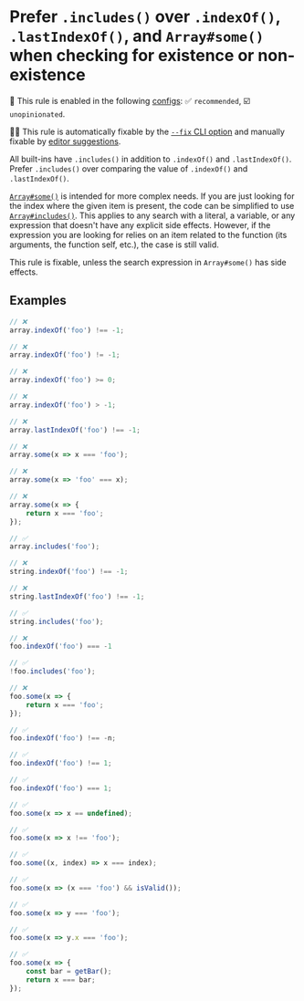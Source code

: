 # Prefer `.includes()` over `.indexOf()`, `.lastIndexOf()`, and `Array#some()` when checking for existence or non-existence

💼 This rule is enabled in the following [configs](https://github.com/sindresorhus/eslint-plugin-unicorn#recommended-config): ✅ `recommended`, ☑️ `unopinionated`.

🔧💡 This rule is automatically fixable by the [`--fix` CLI option](https://eslint.org/docs/latest/user-guide/command-line-interface#--fix) and manually fixable by [editor suggestions](https://eslint.org/docs/latest/use/core-concepts#rule-suggestions).

<!-- end auto-generated rule header -->
<!-- Do not manually modify this header. Run: `npm run fix:eslint-docs` -->

All built-ins have `.includes()` in addition to `.indexOf()` and `.lastIndexOf()`. Prefer `.includes()` over comparing the value of `.indexOf()` and `.lastIndexOf()`.

[`Array#some()`](https://developer.mozilla.org/en-US/docs/Web/JavaScript/Reference/Global_Objects/Array/some) is intended for more complex needs. If you are just looking for the index where the given item is present, the code can be simplified to use [`Array#includes()`](https://developer.mozilla.org/en-US/docs/Web/JavaScript/Reference/Global_Objects/Array/includes). This applies to any search with a literal, a variable, or any expression that doesn't have any explicit side effects. However, if the expression you are looking for relies on an item related to the function (its arguments, the function self, etc.), the case is still valid.

This rule is fixable, unless the search expression in `Array#some()` has side effects.

## Examples

```js
// ❌
array.indexOf('foo') !== -1;

// ❌
array.indexOf('foo') != -1;

// ❌
array.indexOf('foo') >= 0;

// ❌
array.indexOf('foo') > -1;

// ❌
array.lastIndexOf('foo') !== -1;

// ❌
array.some(x => x === 'foo');

// ❌
array.some(x => 'foo' === x);

// ❌
array.some(x => {
	return x === 'foo';
});

// ✅
array.includes('foo');
```

```js
// ❌
string.indexOf('foo') !== -1;

// ❌
string.lastIndexOf('foo') !== -1;

// ✅
string.includes('foo');
```

```js
// ❌
foo.indexOf('foo') === -1

// ✅
!foo.includes('foo');
```

```js
// ❌
foo.some(x => {
	return x === 'foo';
});
```

```js
// ✅
foo.indexOf('foo') !== -n;
```

```js
// ✅
foo.indexOf('foo') !== 1;
```

```js
// ✅
foo.indexOf('foo') === 1;
```

```js
// ✅
foo.some(x => x == undefined);
```

```js
// ✅
foo.some(x => x !== 'foo');
```

```js
// ✅
foo.some((x, index) => x === index);
```

```js
// ✅
foo.some(x => (x === 'foo') && isValid());
```

```js
// ✅
foo.some(x => y === 'foo');
```

```js
// ✅
foo.some(x => y.x === 'foo');
```

```js
// ✅
foo.some(x => {
	const bar = getBar();
	return x === bar;
});
```
